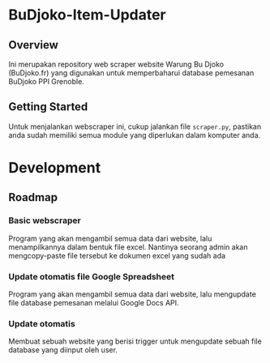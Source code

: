 # BuDjoko-Item-Updater
## Overview
Ini merupakan repository web scraper website Warung Bu Djoko (BuDjoko.fr) yang digunakan untuk memperbaharui database pemesanan BuDjoko PPI Grenoble.

## Getting Started
Untuk menjalankan webscraper ini, cukup jalankan file `scraper.py`, pastikan anda sudah memiliki semua module yang diperlukan dalam komputer anda.

# Development
## Roadmap
### Basic webscraper
Program yang akan mengambil semua data dari website, lalu menampilkannya dalam bentuk file excel. Nantinya seorang admin akan mengcopy-paste file tersebut ke dokumen excel yang sudah ada

### Update otomatis file Google Spreadsheet
Program yang akan mengambil semua data dari website, lalu mengupdate file database pemesanan melalui Google Docs API.

### Update otomatis
Membuat sebuah website yang berisi trigger untuk mengupdate sebuah file database yang diinput oleh user.
